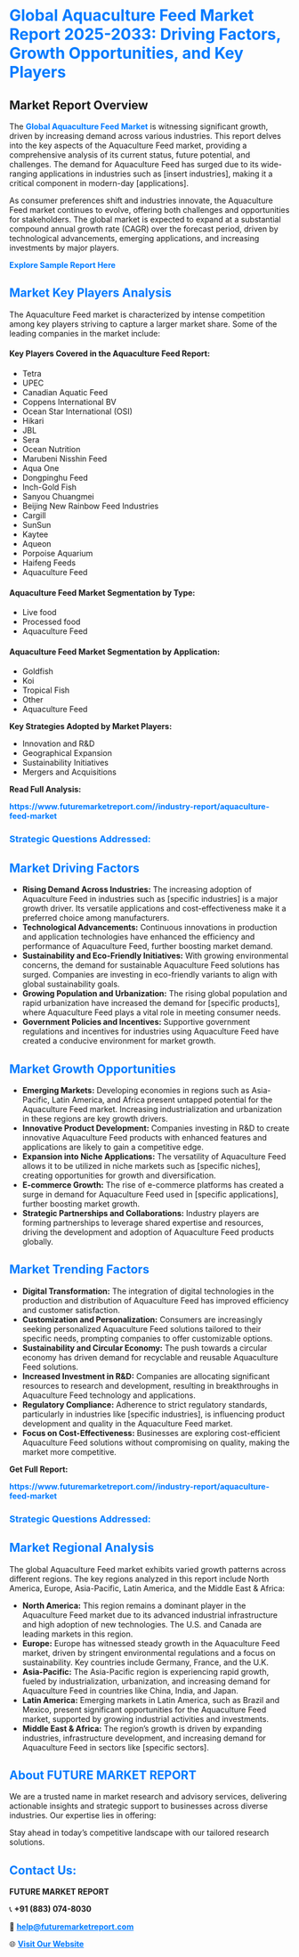 <h1 style="color: #007BFF;">Global Aquaculture Feed Market Report 2025-2033: Driving Factors, Growth Opportunities, and Key Players</h1>

<section id="overview">
<h2>Market Report Overview</h2>
<p>The <a href="https://www.futuremarketreport.com//industry-report/aquaculture-feed-market" style="color: #007BFF; text-decoration: none;"><strong>Global Aquaculture Feed Market</strong></a> is witnessing significant growth, driven by increasing demand across various industries. This report delves into the key aspects of the Aquaculture Feed market, providing a comprehensive analysis of its current status, future potential, and challenges. The demand for Aquaculture Feed has surged due to its wide-ranging applications in industries such as [insert industries], making it a critical component in modern-day [applications].</p>
<p>As consumer preferences shift and industries innovate, the Aquaculture Feed market continues to evolve, offering both challenges and opportunities for stakeholders. The global market is expected to expand at a substantial compound annual growth rate (CAGR) over the forecast period, driven by technological advancements, emerging applications, and increasing investments by major players.</p>
</section>

<section id="overview">
<p><a href="https://www.futuremarketreport.com//request-sample/reportId=88587" style="color: #007BFF; text-decoration: none;"><strong>Explore Sample Report Here</strong></a></p>
</section>

<section id="key-players">
<h2 style="color: #007BFF;">Market Key Players Analysis</h2>
<p>The Aquaculture Feed market is characterized by intense competition among key players striving to capture a larger market share. Some of the leading companies in the market include:</p>
<h4>Key Players Covered in the Aquaculture Feed Report:</h4>
<ul><li>Tetra</li><li>UPEC</li><li>Canadian Aquatic Feed</li><li>Coppens International BV</li><li>Ocean Star International (OSI)</li><li>Hikari</li><li>JBL</li><li>Sera</li><li>Ocean Nutrition</li><li>Marubeni Nisshin Feed</li><li>Aqua One</li><li>Dongpinghu Feed</li><li>Inch-Gold Fish</li><li>Sanyou Chuangmei</li><li>Beijing New Rainbow Feed Industries</li><li>Cargill</li><li>SunSun</li><li>Kaytee</li><li>Aqueon</li><li>Porpoise Aquarium</li><li>Haifeng Feeds</li><li>Aquaculture Feed</li></ul>
<h4>Aquaculture Feed Market Segmentation by Type:</h4>
<ul><li>Live food</li><li>Processed food</li><li>Aquaculture Feed</li></ul>

<h4>Aquaculture Feed Market Segmentation by Application:</h4>
<ul><li>Goldfish</li><li>Koi</li><li>Tropical Fish</li><li>Other</li><li>Aquaculture Feed</li></ul>
<p><strong>Key Strategies Adopted by Market Players:</strong></p>
<ul>
<li>Innovation and R&D</li>
<li>Geographical Expansion</li>
<li>Sustainability Initiatives</li>
<li>Mergers and Acquisitions</li>
</ul>
</section>

<section>
<p><strong>Read Full Analysis: </strong></p><a href="https://www.futuremarketreport.com//industry-report/aquaculture-feed-market" style="color: #007BFF; text-decoration: none;"><strong>https://www.futuremarketreport.com//industry-report/aquaculture-feed-market</strong></a>
<h3 style="color: #007BFF;">Strategic Questions Addressed:</h3>
</section>

<section id="driving-factors">
<h2 style="color: #007BFF;">Market Driving Factors</h2>
<ul>
<li><strong>Rising Demand Across Industries:</strong> The increasing adoption of Aquaculture Feed in industries such as [specific industries] is a major growth driver. Its versatile applications and cost-effectiveness make it a preferred choice among manufacturers.</li>
<li><strong>Technological Advancements:</strong> Continuous innovations in production and application technologies have enhanced the efficiency and performance of Aquaculture Feed, further boosting market demand.</li>
<li><strong>Sustainability and Eco-Friendly Initiatives:</strong> With growing environmental concerns, the demand for sustainable Aquaculture Feed solutions has surged. Companies are investing in eco-friendly variants to align with global sustainability goals.</li>
<li><strong>Growing Population and Urbanization:</strong> The rising global population and rapid urbanization have increased the demand for [specific products], where Aquaculture Feed plays a vital role in meeting consumer needs.</li>
<li><strong>Government Policies and Incentives:</strong> Supportive government regulations and incentives for industries using Aquaculture Feed have created a conducive environment for market growth.</li>
</ul>
</section>

<section id="growth-opportunities">
<h2 style="color: #007BFF;">Market Growth Opportunities</h2>
<ul>
<li><strong>Emerging Markets:</strong> Developing economies in regions such as Asia-Pacific, Latin America, and Africa present untapped potential for the Aquaculture Feed market. Increasing industrialization and urbanization in these regions are key growth drivers.</li>
<li><strong>Innovative Product Development:</strong> Companies investing in R&D to create innovative Aquaculture Feed products with enhanced features and applications are likely to gain a competitive edge.</li>
<li><strong>Expansion into Niche Applications:</strong> The versatility of Aquaculture Feed allows it to be utilized in niche markets such as [specific niches], creating opportunities for growth and diversification.</li>
<li><strong>E-commerce Growth:</strong> The rise of e-commerce platforms has created a surge in demand for Aquaculture Feed used in [specific applications], further boosting market growth.</li>
<li><strong>Strategic Partnerships and Collaborations:</strong> Industry players are forming partnerships to leverage shared expertise and resources, driving the development and adoption of Aquaculture Feed products globally.</li>
</ul>
</section>

<section id="trending-factors">
<h2 style="color: #007BFF;">Market Trending Factors</h2>
<ul>
<li><strong>Digital Transformation:</strong> The integration of digital technologies in the production and distribution of Aquaculture Feed has improved efficiency and customer satisfaction.</li>
<li><strong>Customization and Personalization:</strong> Consumers are increasingly seeking personalized Aquaculture Feed solutions tailored to their specific needs, prompting companies to offer customizable options.</li>
<li><strong>Sustainability and Circular Economy:</strong> The push towards a circular economy has driven demand for recyclable and reusable Aquaculture Feed solutions.</li>
<li><strong>Increased Investment in R&D:</strong> Companies are allocating significant resources to research and development, resulting in breakthroughs in Aquaculture Feed technology and applications.</li>
<li><strong>Regulatory Compliance:</strong> Adherence to strict regulatory standards, particularly in industries like [specific industries], is influencing product development and quality in the Aquaculture Feed market.</li>
<li><strong>Focus on Cost-Effectiveness:</strong> Businesses are exploring cost-efficient Aquaculture Feed solutions without compromising on quality, making the market more competitive.</li>
</ul>
</section>

<section>
<p><strong>Get Full Report: </strong></p><a href="https://www.futuremarketreport.com//industry-report/aquaculture-feed-market" style="color: #007BFF; text-decoration: none;"><strong>https://www.futuremarketreport.com//industry-report/aquaculture-feed-market</strong></a>
<h3 style="color: #007BFF;">Strategic Questions Addressed:</h3>
</section>


<section id="regional-analysis">
<h2 style="color: #007BFF;">Market Regional Analysis</h2>
<p>The global Aquaculture Feed market exhibits varied growth patterns across different regions. The key regions analyzed in this report include North America, Europe, Asia-Pacific, Latin America, and the Middle East & Africa:</p>
<ul>
<li><strong>North America:</strong> This region remains a dominant player in the Aquaculture Feed market due to its advanced industrial infrastructure and high adoption of new technologies. The U.S. and Canada are leading markets in this region.</li>
<li><strong>Europe:</strong> Europe has witnessed steady growth in the Aquaculture Feed market, driven by stringent environmental regulations and a focus on sustainability. Key countries include Germany, France, and the U.K.</li>
<li><strong>Asia-Pacific:</strong> The Asia-Pacific region is experiencing rapid growth, fueled by industrialization, urbanization, and increasing demand for Aquaculture Feed in countries like China, India, and Japan.</li>
<li><strong>Latin America:</strong> Emerging markets in Latin America, such as Brazil and Mexico, present significant opportunities for the Aquaculture Feed market, supported by growing industrial activities and investments.</li>
<li><strong>Middle East & Africa:</strong> The region’s growth is driven by expanding industries, infrastructure development, and increasing demand for Aquaculture Feed in sectors like [specific sectors].</li>
</ul>
</section>

<footer>
<h2 style="color: #007BFF;">About FUTURE MARKET REPORT</h2>
<p>We are a trusted name in market research and advisory services, delivering actionable insights and strategic support to businesses across diverse industries. Our expertise lies in offering:</p>

<p>Stay ahead in today’s competitive landscape with our tailored research solutions.</p>

<h2 style="color: #007BFF;">Contact Us:</h2>
<p><strong>FUTURE MARKET REPORT</strong></p>
<p>📞 <strong>+91 (883) 074-8030</strong></p>
<p>📧 <strong><a href="mailto:help@futuremarketreport.com" style="color: #007BFF;">help@futuremarketreport.com</a></strong></p>
<p>🌐 <strong><a href="https://www.futuremarketreport.com/" style="color: #007BFF;">Visit Our Website</a></strong></p>
</footer>
